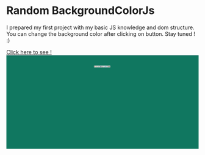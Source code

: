 # Random BackgroundColorJs
I prepared my first project with my basic JS knowledge and dom structure. You can change the background color after clicking on button. Stay tuned ! :)

[Click here to see !]( https://bedirhanerguven10.github.io/backgroundColorJs/)
![](https://github.com/bedirhanerguven10/backgroundColorJs/blob/master/bg-color.png)
